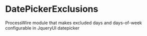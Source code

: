 # DatePickerExclusions
ProcessWire module that makes excluded days and days-of-week configurable in JqueryUI datepicker
